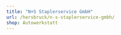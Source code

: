 ```yaml
---
title: "N+S Staplerservice GmbH"
url: /hersbruck/n-s-staplerservice-gmbh/
shop: Autowerkstatt
---
```

